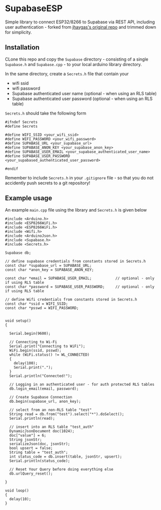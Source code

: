 # SupabaseESP

Simple library to connect ESP32/8266 to Supabase via REST API, including user authentication - forked from [jhavgas's original repo](https://github.com/jhagas/ESP32-Supabase) and trimmed down for simplicity.

## Installation

CLone this repo and copy the `Supabase` directory - consisting of a single `Supabase.h` and `Supabase.cpp` - to your local arduino library directory.

In the same directory, create a `Secrets.h` file that contain your

- wifi ssid
- wifi password
- Supabase authenticated user name       (optional - when using an RLS table)
- Supabase authenticated user password   (optional - when using an RLS table)

`Secrets.h` should take the following form

```
#ifndef Secrets
#define Secrets

#define WIFI_SSID <your_wifi_ssid>
#define WIFI_PASSWORD <your_wifi_password>
#define SUPABASE_URL <your_supabase_url>
#define SUPABASE_ANON_KEY <your_supabase_anon_key>
#define SUPABASE_USER_EMAIL <your_supabase_authenticated_user_name>
#define SUPABASE_USER_PASSWORD <your_supabased_authenticated_user_password>

#endif

```

Remember to include `Secrets.h` in your `.gitignore` file - so that you do not accidently push secrets to a git repository!

## Example usage

An example `main.cpp` file using the library and `Secrets.h` is given below


```
#include <Arduino.h>
#include <ESP8266WiFi.h>
#include <ESP8266WiFi.h>
#include <Wifi.h>
#include <ArduinoJson.h>
#include <Supabase.h>
#include <Secrets.h>

Supabase db;

// define supabase credentials from constants stored in Secrets.h
const char *supabase_url = SUPABASE_URL;
const char *anon_key = SUPABASE_ANON_KEY;

const char *email = SUPABASE_USER_EMAIL;           // optional - only if using RLS table
const char *password = SUPABASE_USER_PASSWORD;     // optional - only if using RLS table

// define Wifi credentials from constants stored in Secrets.h
const char *ssid = WIFI_SSID;
const char *psswd = WIFI_PASSWORD;


void setup()
{
  
  Serial.begin(9600);

  // Connecting to Wi-Fi
  Serial.print("Connecting to WiFi");
  WiFi.begin(ssid, psswd);
  while (WiFi.status() != WL_CONNECTED)
  {
    delay(100);
    Serial.print(".");
  }
  Serial.println("Connected!");

  // Logging in an authenticated user - for auth protected RLS tables
  db.login_email(email, password);
  
  // Create Supabase Connection
  db.begin(supabase_url, anon_key);

  // select from an non-RLS table "test"
  String read = db.from("test").select("*").doSelect();
  Serial.println(read);

  // insert into an RLS table "test_auth"
  DynamicJsonDocument doc(1024);
  doc["value"] = 6;
  String jsonStr;
  serializeJson(doc, jsonStr);
  bool upsert = false;
  String table = "test_auth";
  int status_code = db.insert(table, jsonStr, upsert);
  Serial.println(status_code);

  // Reset Your Query before doing everything else
  db.urlQuery_reset();

}

void loop()
{
  delay(10);
}

```


